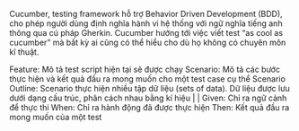 Cucumber, testing framework hỗ trợ Behavior Driven Development (BDD),
 cho phép người dùng định nghĩa hành vi hệ thống với ngữ nghĩa tiếng anh thông qua cú pháp Gherkin.
  Cucumber hướng tới việc viết test “as cool as cucumber”
  mà bất kỳ ai cũng có thể hiểu cho dù họ không có chuyên môn kĩ thuật.


  Feature: Mô tả test script hiện tại sẽ được chạy Scenario: Mô tả các bước thực hiện và kết quả đầu ra
  mong muốn cho một test case cụ thể Scenario Outline: Scenario thực hiện nhiều tập dữ liệu (sets of data).
  Dữ liệu được lưu dưới dạng cấu trúc, phân cách nhau bằng kí hiệu
   | | Given: Chỉ ra ngữ cảnh để thực thi When: Chỉ ra hành động đã được thực hiện
    Then: Kết quả đầu ra mong muốn của một test